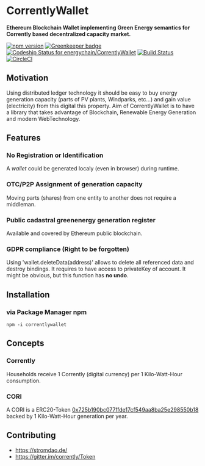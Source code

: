 # CorrentlyWallet
**Ethereum Blockchain Wallet implementing Green Energy semantics for Corrently based decentralized capacity market.**

[![npm version](https://badge.fury.io/js/correntlywallet.svg)](https://badge.fury.io/js/correntlywallet) [![Greenkeeper badge](https://badges.greenkeeper.io/energychain/CorrentlyWallet.svg)](https://greenkeeper.io/)
[ ![Codeship Status for energychain/CorrentlyWallet](https://app.codeship.com/projects/1851a8e0-aa17-0136-d403-2eaeeac4cf7b/status?branch=master)](https://app.codeship.com/projects/309008)
[![Build Status](https://travis-ci.org/energychain/CorrentlyWallet.svg?branch=master)](https://travis-ci.org/energychain/CorrentlyWallet)
[![CircleCI](https://circleci.com/gh/energychain/CorrentlyWallet.svg?style=svg)](https://circleci.com/gh/energychain/CorrentlyWallet)

## Motivation
Using distributed ledger technology it should be easy to buy energy generation capacity (parts of PV plants, Windparks, etc...) and gain value (electricity) from this digital this property.  Aim of CorrentlyWallet is to have a library that takes advantage of Blockchain, Renewable Energy Generation and modern WebTechnology.

## Features
### No Registration or Identification
A *wallet* could be generated localy (even in browser) during runtime.

### OTC/P2P Assignment of generation capacity
Moving parts (shares) from one entity to another does not require a middleman.

### Public cadastral greenenergy generation register
Available and covered by Ethereum public blockchain.

### GDPR compliance (Right to be forgotten)
Using 'wallet.deleteData(address)' allows to delete all referenced data and destroy bindings.  It requires to have access to privateKey of account. It might be obvious, but this function has **no undo**.

## Installation

### via Package Manager npm
```
npm -i correntlywallet
```

## Concepts

### Corrently
Households receive 1 Corrently (digital currency) per 1 Kilo-Watt-Hour consumption.

### CORI
A CORI is a ERC20-Token [0x725b190bc077ffde17cf549aa8ba25e298550b18](https://etherscan.io/token/0x725b190bc077ffde17cf549aa8ba25e298550b18) backed by 1 Kilo-Watt-Hour generation per year.

## Contributing
- https://stromdao.de/
- https://gitter.im/corrently/Token
